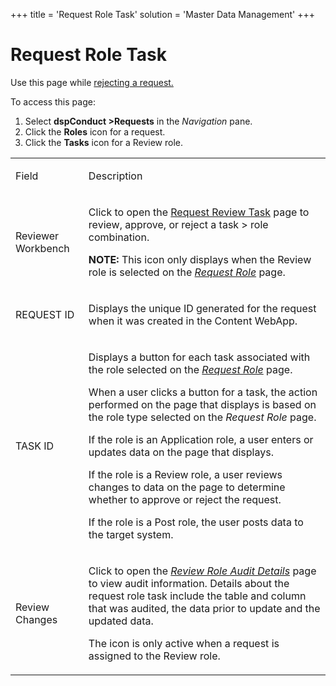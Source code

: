 +++
title = 'Request Role Task'
solution = 'Master Data Management'
+++

# Request Role Task

<div class="use">

Use this page while [rejecting a
request.](../Use_Cases/Reject_a_Request.htm)

</div>

To access this page:

1.  Select <span style="font-weight: bold;">dspConduct
    \></span><span style="font-weight: bold;">Requests</span> in the
    <span style="font-style: italic;">Navigation</span> pane.
2.  Click the <span style="font-weight: bold;">Roles</span> icon for a
    request.
3.  Click the <span style="font-weight: bold;">Tasks</span> icon for a
    Review role.

<table>
<tbody>
<tr class="odd">
<td><p>Field</p></td>
<td><p>Description</p></td>
</tr>
<tr class="even">
<td><p>Reviewer Workbench</p></td>
<td><p>Click to open the <a href="Request_Review_Task.htm">Request Review Task</a> page to review, approve, or reject a task &gt; role combination.</p>
<p><strong>NOTE:</strong> This icon only displays when the Review role is selected on the <span style="font-style: italic;"><a href="Request_Role_H.htm">Request Role</a></span> page.</p></td>
</tr>
<tr class="odd">
<td><p>REQUEST ID</p></td>
<td><p>Displays the unique ID generated for the request when it was created in the Content WebApp.</p></td>
</tr>
<tr class="even">
<td><p>TASK ID</p></td>
<td><p>Displays a button for each task associated with the role selected on the <span style="font-style: italic;"><a href="Request_Role_H.htm">Request Role</a></span> page.</p>
<p>When a user clicks a button for a task, the action performed on the page that displays is based on the role type selected on the <span style="font-style: italic;">Request Role</span> page.</p>
<p>If the role is an Application role, a user enters or updates data on the page that displays.</p>
<p>If the role is a Review role, a user reviews changes to data on the page to determine whether to approve or reject the request.</p>
<p>If the role is a Post role, the user posts data to the target system.</p></td>
</tr>
<tr class="odd">
<td><p>Review Changes</p></td>
<td><p>Click to open the <a href="Review_Role_Audit_Details_H.htm"><span style="font-style: italic;">Review Role Audit Details</span></a> page to view audit information. Details about the request role task include the table and column that was audited, the data prior to update and the updated data.</p>
<p>The icon is only active when a request is assigned to the Review role.</p></td>
</tr>
</tbody>
</table>

